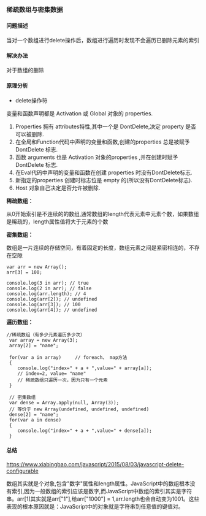 ### 稀疏数组与密集数据

#### 问题描述

当对一个数组进行delete操作后，数组进行遍历时发现不会遍历已删除元素的索引

#### 解决办法

对于数组的删除

#### 原理分析

* delete操作符

变量和函数声明都是 Activation 或 Global 对象的 properties.

1. Properties 拥有 attributes特性,其中一个是 DontDelete,决定 property 是否可以被删除.
2. 在全局和Function代码中声明的变量和函数,创建的properties 总是被赋予 DontDelete 标志.
3. 函数 arguments 也是 Activation 对象的properties ,并在创建时赋予 DontDelete 标志.
4. 在Eval代码中声明的变量和函数在创建 properties 时没有DontDelete标志.
5. 新指定的properties 创建时标志位是 empty 的\(所以没有DontDelete标志\).
6. Host 对象自己决定是否允许被删除.

**稀疏数组：**

从0开始索引是不连续的的数组,通常数组的length代表元素中元素个数，如果数组是稀疏的，length属性值将大于元素的个数

**密集数组：**

数组是一片连续的存储空间，有着固定的长度，数组元素之间是紧密相连的，不存在空隙

```
var arr = new Array();
arr[3] = 100;

console.log(3 in arr); // true
console.log(2 in arr); // false
console.log(arr.length); // 4
console.log(arr[2]); // undefined
console.log(arr[3]); // 100
console.log(arr[4]); // undefined
```

**遍历数组：**

```
//稀疏数组（有多少元素遍历多少次）  
 var array = new Array(3);   
 array[2] = "name";  

 for(var a in array)     // foreach、 map方法
 {  
    console.log("index=" + a + ",value=" + array[a]);  
    // index=2, value= "name" 
    // 稀疏数组只遍历一次，因为只有一个元素
 }  

 // 密集数组  
 var dense = Array.apply(null, Array(3)); 
 // 等价于 new Array(undefined, undefined, undefined)
 dense[2] = "name";  
 for(var a in dense)   
 {  
    console.log("index=" + a + ",value=" + dense[a]);  
 }
```

#### 总结

https://www.xiabingbao.com/javascript/2015/08/03/javascript-delete-configurable

数组其实就是个对象,包含"数字"属性和length属性。JavaScript中的数组根本没有索引,因为一般数组的索引应该是数字,而JavaScript中数组的索引其实是字符串。arr\[1\]其实就是arr\["1"\],给arr\["1000"\] = 1,arr.length也会自动变为1001。这些表现的根本原因就是：JavaScript中的对象就是字符串到任意值的键值对。

